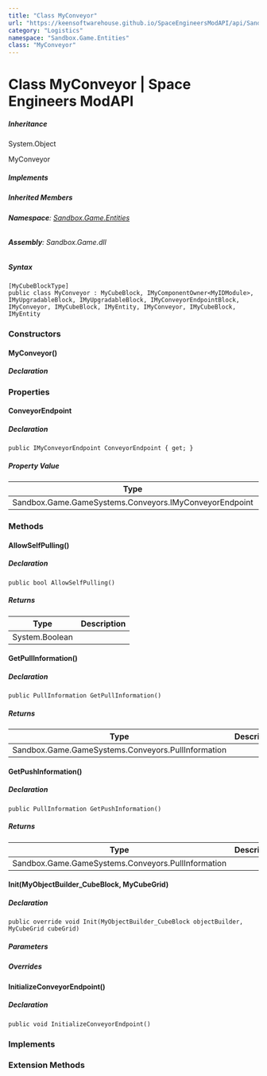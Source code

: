 ```yaml
---
title: "Class MyConveyor"
url: "https://keensoftwarehouse.github.io/SpaceEngineersModAPI/api/Sandbox.Game.Entities.MyConveyor.html"
category: "Logistics"
namespace: "Sandbox.Game.Entities"
class: "MyConveyor"
---
```


# Class MyConveyor | Space Engineers ModAPI

##### Inheritance

System.Object

MyConveyor

##### Implements

##### Inherited Members

###### **Namespace**: [Sandbox.Game.Entities](https://keensoftwarehouse.github.io/SpaceEngineersModAPI/api/Sandbox.Game.Entities.html)

###### **Assembly**: Sandbox.Game.dll

##### Syntax

```
[MyCubeBlockType]
public class MyConveyor : MyCubeBlock, IMyComponentOwner<MyIDModule>, IMyUpgradableBlock, IMyUpgradableBlock, IMyConveyorEndpointBlock, IMyConveyor, IMyCubeBlock, IMyEntity, IMyConveyor, IMyCubeBlock, IMyEntity
```

### [](#constructors)Constructors

#### [](#Sandbox_Game_Entities_MyConveyor__ctor)MyConveyor()

##### Declaration

### [](#properties)Properties

#### [](#Sandbox_Game_Entities_MyConveyor_ConveyorEndpoint)ConveyorEndpoint

##### Declaration

```
public IMyConveyorEndpoint ConveyorEndpoint { get; }
```

##### Property Value

| Type | Description |
| --- | --- |
| Sandbox.Game.GameSystems.Conveyors.IMyConveyorEndpoint |     |

### [](#methods)Methods

#### [](#Sandbox_Game_Entities_MyConveyor_AllowSelfPulling)AllowSelfPulling()

##### Declaration

```
public bool AllowSelfPulling()
```

##### Returns

| Type | Description |
| --- | --- |
| System.Boolean |     |

#### [](#Sandbox_Game_Entities_MyConveyor_GetPullInformation)GetPullInformation()

##### Declaration

```
public PullInformation GetPullInformation()
```

##### Returns

| Type | Description |
| --- | --- |
| Sandbox.Game.GameSystems.Conveyors.PullInformation |     |

#### [](#Sandbox_Game_Entities_MyConveyor_GetPushInformation)GetPushInformation()

##### Declaration

```
public PullInformation GetPushInformation()
```

##### Returns

| Type | Description |
| --- | --- |
| Sandbox.Game.GameSystems.Conveyors.PullInformation |     |

#### [](#Sandbox_Game_Entities_MyConveyor_Init_VRage_Game_MyObjectBuilder_CubeBlock_Sandbox_Game_Entities_MyCubeGrid_)Init(MyObjectBuilder\_CubeBlock, MyCubeGrid)

##### Declaration

```
public override void Init(MyObjectBuilder_CubeBlock objectBuilder, MyCubeGrid cubeGrid)
```

##### Parameters

##### Overrides

#### [](#Sandbox_Game_Entities_MyConveyor_InitializeConveyorEndpoint)InitializeConveyorEndpoint()

##### Declaration

```
public void InitializeConveyorEndpoint()
```

### [](#implements)Implements

### [](#extensionmethods)Extension Methods